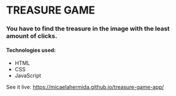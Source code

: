 # TREASURE GAME
### You have to find the treasure in the image with the least amount of clicks.
#### Technologies used:
- HTML
- CSS
- JavaScript

See it live: https://micaelahermida.github.io/treasure-game-app/